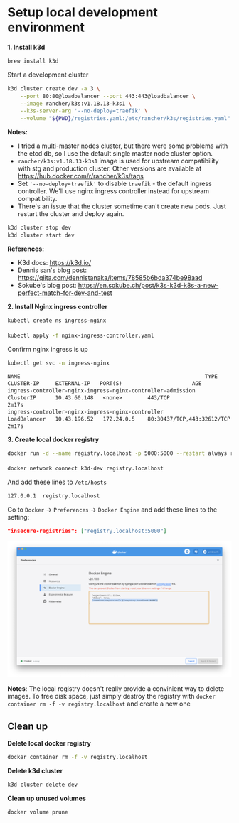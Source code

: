 # Setup local development environment

**1. Install k3d**

```bash
brew install k3d
```

Start a development cluster

```bash
k3d cluster create dev -a 3 \
    --port 80:80@loadbalancer --port 443:443@loadbalancer \
    --image rancher/k3s:v1.18.13-k3s1 \
    --k3s-server-arg '--no-deploy=traefik' \
    --volume "${PWD}/registries.yaml:/etc/rancher/k3s/registries.yaml"
```

**Notes:**
- I tried a multi-master nodes cluster, but there were some problems with the etcd db, so I use the default single master node cluster option.
- `rancher/k3s:v1.18.13-k3s1` image is used for upstream compatibility with stg and production cluster. Other versions are available at https://hub.docker.com/r/rancher/k3s/tags
- Set `'--no-deploy=traefik'` to disable `traefik` - the default ingress controller. We'll use nginx ingress controller instead for upstream compatibility.
- There's an issue that the cluster sometime can't create new pods. Just restart the cluster and deploy again.

```bash
k3d cluster stop dev
k3d cluster start dev
```

**References:**
- K3d docs: https://k3d.io/
- Dennis san's blog post: https://qiita.com/dennistanaka/items/78585b6bda374be98aad
- Sokube's blog post: https://en.sokube.ch/post/k3s-k3d-k8s-a-new-perfect-match-for-dev-and-test

**2. Install Nginx ingress controller**

```bash
kubectl create ns ingress-nginx

kubectl apply -f nginx-ingress-controller.yaml
```

Confirm nginx ingress is up

```bash
kubectl get svc -n ingress-nginx
```

```
NAME                                                          TYPE           CLUSTER-IP     EXTERNAL-IP   PORT(S)                      AGE
ingress-controller-nginx-ingress-nginx-controller-admission   ClusterIP      10.43.60.148   <none>        443/TCP                      2m17s
ingress-controller-nginx-ingress-nginx-controller             LoadBalancer   10.43.196.52   172.24.0.5    80:30437/TCP,443:32612/TCP   2m17s
```

**3. Create local docker registry**

```bash
docker run -d --name registry.localhost -p 5000:5000 --restart always registry:2

docker network connect k3d-dev registry.localhost
```

And add these lines to `/etc/hosts`

```bash
127.0.0.1  registry.localhost
```

Go to `Docker` -> `Preferences` -> `Docker Engine` and add these lines to the setting:

```json
"insecure-registries": ["registry.localhost:5000"]
```

![docker setting](img/docker.png)

**Notes**: The local registry doesn't really provide a convinient way to delete images. To free disk space, just simply destroy the registry with `docker container rm -f -v registry.localhost` and create a new one

## Clean up

**Delete local docker registry**

```bash
docker container rm -f -v registry.localhost
```

**Delete k3d cluster**

```bash
k3d cluster delete dev
```

**Clean up unused volumes**

```bash
docker volume prune
```